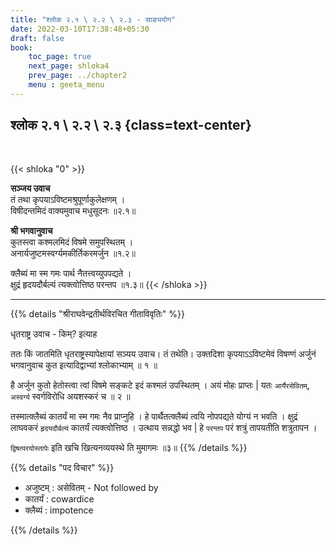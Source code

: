 ```yaml
---
title: "श्लोक २.१ \ २.२ \ २.३ - साङ्ययोग"
date: 2022-03-10T17:38:48+05:30
draft: false
book:
    toc_page: true
    next_page: shloka4
    prev_page: ../chapter2
    menu : geeta_menu
---
```




## श्लोक २.१ \ २.२ \ २.३  {class=text-center}

<br/>

{{< shloka  "0"  >}}

**सञ्जय उवाच**  
तं तथा कृपयाऽविष्टमश्रुपूर्णाकुलेक्षणम् ।  
विषीदन्तमिदं वाक्यमुवाच मधुसूदनः ॥२.१॥

**श्री भगवानुवाच**  
कुतस्त्वा कश्मलमिदं विषमे समुपस्थितम् ।  
अनार्यजुष्टमस्वर्ग्यमकीर्तिकरमर्जुन ॥१.२॥

क्लैब्यं मा स्म गमः पार्थ नैतत्त्वय्युपपद्यते ।  
क्षुद्रं हृदयदौर्बल्यं त्यक्त्वोत्तिष्ठ परन्तप ॥१.३॥ 
{{< /shloka >}}


---

{{% details "श्रीराघवेन्द्रतीर्थविरचित गीताविवृतिः" %}}

धृतराष्ट्र उवाच -
किम्?  इत्याह

ततः किं जातमिति धृतराष्ट्रस्यापेक्षायां सञ्यय उवाच। तं तथेति। उक्तदिशा कृपयाऽऽविष्टमेवं विषण्णं अर्जुनं भगवानुवाच कुत इत्यादिद्वाभ्यां  श्लोकाभ्याम्‌ ॥ १ ॥  

है अर्जुन कुतो हेतोस्त्वा त्वां विषमे सङ्कटे इदं कश्मलं
उपस्थितम्‌ । अयं मोहः प्राप्तः | यतः `आर्यैरसेवितम्‌`, `अस्वर्ग्य` स्वर्गविरोधि  अयशस्करं च ॥ २ ॥   

तस्मात्क्लैब्यं कातर्यं मा स्म गमः नैव प्राप्नुहि । हे पार्थैतत्क्‍लैब्यं त्वयि नोपपद्यते योग्यं न भवति । 
क्षुद्रं लाघवकरं `हृदयदौर्बल्यं` कातर्यं त्यक्त्वोत्तिष्ठ । उत्थाय सन्नद्धो भव | हे `परन्तप` 
परं शत्रुं तापयतीति शत्रुतापन । 

`द्विषत्परयोस्तापेः` इति खचि खित्यनव्ययस्थे ति मुमागमः 
 ॥३॥
{{% /details %}}


{{% details "पद विचार" %}}

- अजुष्टम् : असेवितम् - Not followed by
- कातर्यं : cowardice
- क्लैब्यं : impotence

{{% /details %}}
